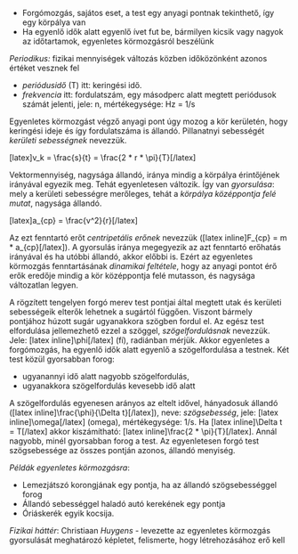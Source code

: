  - Forgómozgás, sajátos eset, a test egy anyagi pontnak tekinthető, így egy körpálya van
 - Ha egyenlő idők alatt egyenlő ívet fut be, bármilyen kicsik vagy nagyok az időtartamok, egyenletes körmozgásról beszélünk

*Periodikus:* fizikai mennyiségek változás közben időközönként azonos értéket vesznek fel

 - *periódusidő* (T) itt: keringési idő.
 - *frekvencia* itt: fordulatszám, egy másodperc alatt megtett periódusok számát jelenti, jele: n, mértékegysége: Hz = 1/s

Egyenletes körmozgást végző anyagi pont úgy mozog a kör kerületén, hogy keringési ideje és így fordulatszáma is állandó. Pillanatnyi sebességét *kerületi sebességnek* nevezzük.

[latex]v_k = \frac{s}{t} = \frac{2 * r * \pi}{T}[/latex]

Vektormennyiség, nagysága állandó, iránya mindig a körpálya érintőjének irányával egyezik meg. Tehát egyenletesen változik. Így van *gyorsulása*: mely a kerületi sebességre merőleges, tehát a *körpálya középpontja felé mutat*, nagysága állandó.

[latex]a_{cp} = \frac{v^2}{r}[/latex]

Az ezt fenntartó erőt *centripetális erőnek* nevezzük ([latex inline]F_{cp} = m * a_{cp}[/latex]). A gyorsulás iránya megegyezik az azt fenntartó erőhatás irányával és ha utóbbi állandó, akkor előbbi is. Ezért az egyenletes körmozgás fenntartásának *dinamikai feltétele*, hogy az anyagi pontot érő erők eredője mindig a kör középpontja felé mutasson, és nagysága változatlan legyen.

A rögzített tengelyen forgó merev test pontjai által megtett utak és kerületi sebességeik elterők lehetnek a sugártól függően. Viszont bármely pontjához húzott sugár ugyanakkora szögben fordul el. Az egész test elfordulása jellemezhető ezzel a szöggel, *szögelfordulásnak* nevezzük. Jele: [latex inline]\phi[/latex] (fí), radiánban mérjük. Akkor egyenletes a forgómozgás, ha egyenlő idők alatt egyenlő a szögelfordulása a testnek. Két test közül gyorsabban forog:

 - ugyanannyi idő alatt nagyobb szögelfordulás,
 - ugyanakkora szögelfordulás kevesebb idő alatt

A szögelfordulás egyenesen arányos az eltelt idővel, hányadosuk állandó ([latex inline]\frac{\phi}{\Delta t}[/latex]), neve: *szögsebesség*, jele: [latex inline]\omega[/latex] (omega), mértékegysége: 1/s. Ha [latex inline]\Delta t = T[/latex] akkor kiszámítható: [latex inline]\frac{2  * \pi}{T}[/latex]. Annál nagyobb, minél gyorsabban forog a test. Az egyenletesen forgó test szögsebessége az összes pontján azonos, állandó menyiség.

*Példák egyenletes körmozgásra*:

 - Lemezjátszó korongjának egy pontja, ha az állandó szögsebességgel forog
 - Állandó sebességgel haladó autó kerekének egy pontja
 - Óriáskerék egyik kocsija.

*Fizikai háttér*: Christiaan *Huygens* - levezette az egyenletes körmozgás gyorsulását meghatározó képletet, felismerte, hogy létrehozásához erő kell
